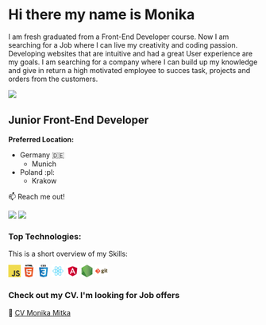 # Hi there my name is Monika
I am fresh graduated from a Front-End Developer course. 
Now I am searching for a Job where I can live my creativity and coding passion. Developing websites that are intuitive and had a great User experience are my goals. I am searching for a company where I can build up my knowledge and give in return a high motivated employee to succes task, projects and orders from the customers.  

[<img src="https://previews.123rf.com/images/tashatuvango/tashatuvango1805/tashatuvango180500243/101873571-job-opening-front-end-developer-3d-.jpg">]()

## **Junior Front-End Developer**  

**Preferred Location:**
- Germany :de:
  - Munich
- Poland :pl:
  - Krakow

:mailbox: Reach me out!

[<img src="https://img.shields.io/badge/-Monika Mitka-EA4335?style=for-the-badge&labelColor=black&logo=Gmail&logoColor=EA4335">](mailto:mon.mitka@gmail.com)
[<img src="https://img.shields.io/badge/-Monika Mitka-0A66C2?style=for-the-badge&labelColor=black&logo=LinkedIn&logoColor=0A66C2">](https://de.linkedin.com/in/monika-mitka-85041647)
### ****Top Technologies:****
This is a short overview of my Skills:

[<img src="https://raw.githubusercontent.com/github/explore/80688e429a7d4ef2fca1e82350fe8e3517d3494d/topics/javascript/javascript.png" width="5%" height="5%">]()
[<img src="https://raw.githubusercontent.com/github/explore/80688e429a7d4ef2fca1e82350fe8e3517d3494d/topics/html/html.png" width="5%" height="5%">]()
[<img src="https://raw.githubusercontent.com/github/explore/80688e429a7d4ef2fca1e82350fe8e3517d3494d/topics/css/css.png" width="5%" height="5%">]()
[<img src="https://raw.githubusercontent.com/github/explore/80688e429a7d4ef2fca1e82350fe8e3517d3494d/topics/react/react.png" width="5%" height="5%">]()
[<img src="https://raw.githubusercontent.com/github/explore/80688e429a7d4ef2fca1e82350fe8e3517d3494d/topics/angular/angular.png" width="5%" height="5%">]()
[<img src="https://raw.githubusercontent.com/github/explore/80688e429a7d4ef2fca1e82350fe8e3517d3494d/topics/nodejs/nodejs.png" width="5%" height="5%">]()
[<img src="https://raw.githubusercontent.com/github/explore/80688e429a7d4ef2fca1e82350fe8e3517d3494d/topics/git/git.png" width="5%" height="5%">]()

### Check out my CV. I'm looking for Job offers
<g-emoji class="g-emoji" alias="paperclip" fallback-src="https://github.githubassets.com/images/icons/emoji/unicode/1f4ce.png">📎</g-emoji> <a href="https://github.com/MonikaMM77/CV-Monika-Mitka/blob/main/Monika%20Mitka%20Curriculum%20Vitae.pdf">CV Monika Mitka

